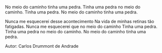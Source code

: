 No meio do caminho tinha uma pedra.
Tinha uma pedra no meio do caminho.
Tinha uma pedra.
No meio do caminho tinha uma pedra.

Nunca me esquecerei desse acontecimento
Na vida de minhas retinas tão fatigadas.
Nunca me esquecerei que no meio do caminho
Tinha uma pedra.
Tinha uma pedra no meio do caminho.
No meio do caminho tinha uma pedra.

Autor: Carlos Drummont de Andrade
